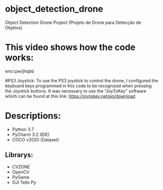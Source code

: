 # object_detection_drone
 Object Detection Drone Project (Projeto de Drone para Detecção de Objetos)

# This video shows how the code works:
encr.pw/jhqbb

#PS3 Joystick:
To use the PS3 joystick to control the drone, I configured the keyboard keys programmed in
this code to be recognized when pressing the Joystick buttons. It was necessary to use the 
"JoyToKey" software which can be found at this link:
https://joytokey.net/en/download

# Descriptions:

- Python 3.7
- PyCharm 3.2 (IDE)
- COCO v2020 (Dataset)

## Librarys:
- CVZONE
- OpenCV
- PyGame
- DJI Tello Py